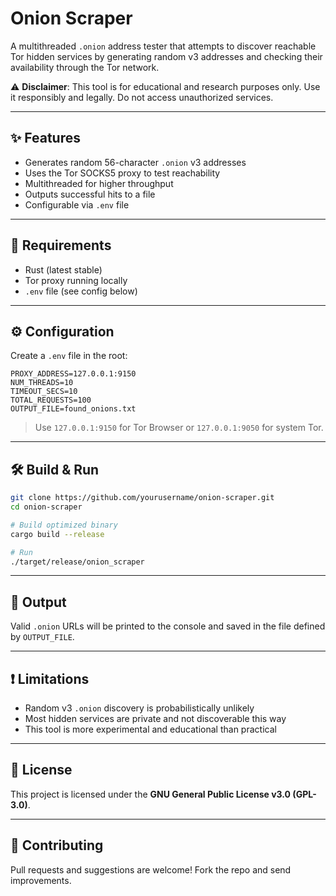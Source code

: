 # Onion Scraper

A multithreaded `.onion` address tester that attempts to discover reachable Tor hidden services by generating random v3 addresses and checking their availability through the Tor network.

⚠️ **Disclaimer**: This tool is for educational and research purposes only. Use it responsibly and legally. Do not access unauthorized services.

---

## ✨ Features

- Generates random 56-character `.onion` v3 addresses
- Uses the Tor SOCKS5 proxy to test reachability
- Multithreaded for higher throughput
- Outputs successful hits to a file
- Configurable via `.env` file

---

## 🔧 Requirements

- Rust (latest stable)
- Tor proxy running locally
- `.env` file (see config below)

---

## ⚙️ Configuration

Create a `.env` file in the root:

```env
PROXY_ADDRESS=127.0.0.1:9150
NUM_THREADS=10
TIMEOUT_SECS=10
TOTAL_REQUESTS=100
OUTPUT_FILE=found_onions.txt
```

> Use `127.0.0.1:9150` for Tor Browser or `127.0.0.1:9050` for system Tor.

---

## 🛠️ Build & Run

```bash
git clone https://github.com/yourusername/onion-scraper.git
cd onion-scraper

# Build optimized binary
cargo build --release

# Run
./target/release/onion_scraper
```

---

## 📁 Output

Valid `.onion` URLs will be printed to the console and saved in the file defined by `OUTPUT_FILE`.

---

## ❗ Limitations

- Random v3 `.onion` discovery is probabilistically unlikely
- Most hidden services are private and not discoverable this way
- This tool is more experimental and educational than practical

---

## 📜 License

This project is licensed under the **GNU General Public License v3.0 (GPL-3.0)**.

---

## 🤝 Contributing

Pull requests and suggestions are welcome! Fork the repo and send improvements.
